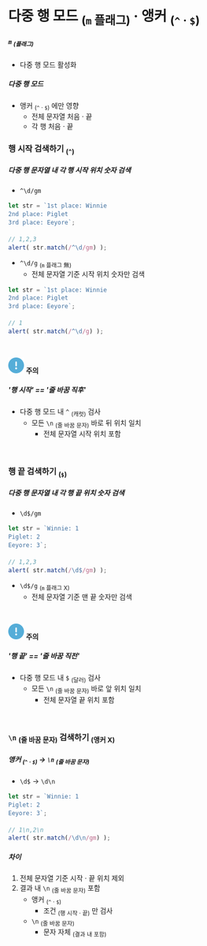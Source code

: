 다중 행 모드 <sub>(`m` 플래그)</sub> · 앵커 <sub>(`^` · `$`)</sub>
====

##### `m` <sub>(플래그)</sub>
- 다중 행 모드 활성화

##### 다중 행 모드
- 앵커 <sub>(`^` · `$`)</sub> 에만 영향
  - 전체 문자열 처음 · 끝
  - 각 행 처음 · 끝

### 행 시작 검색하기 <sub>(`^`)</sub>

##### 다중 행 문자열 내 각 행 시작 위치 숫자 검색
- `^\d/gm`
```javascript
let str = `1st place: Winnie
2nd place: Piglet
3rd place: Eeyore`;

// 1,2,3
alert( str.match(/^\d/gm) );
```
- `^\d/g` <sub>(`m` 플래그 無)</sub>
  - 전체 문자열 기준 시작 위치 숫자만 검색
```javascript
let str = `1st place: Winnie
2nd place: Piglet
3rd place: Eeyore`;

// 1
alert( str.match(/^\d/g) );
```

<br />

<img src="../../images/commons/icons/circle-exclamation-solid.svg" /> **주의**

##### '행 시작' == '줄 바꿈 직후'
- 다중 행 모드 내 `^` <sub>(캐럿)</sub> 검사
  - 모든 `\n` <sub>(줄 바꿈 문자)</sub> 바로 뒤 위치 일치
    - 전체 문자열 시작 위치 포함

<br />

### 행 끝 검색하기 <sub>(`$`)</sub>

##### 다중 행 문자열 내 각 행 끝 위치 숫자 검색
- `\d$/gm`
```javascript
let str = `Winnie: 1
Piglet: 2
Eeyore: 3`;

// 1,2,3
alert( str.match(/\d$/gm) );
```
- `\d$/g` <sub>(`m` 플래그 X)</sub>
  - 전체 문자열 기준 맨 끝 숫자만 검색

<br />

<img src="../../images/commons/icons/circle-exclamation-solid.svg" /> **주의**

##### '행 끝' == '줄 바꿈 직전'
- 다중 행 모드 내 `$` <sub>(달러)</sub> 검사
  - 모든 `\n` <sub>(줄 바꿈 문자)</sub> 바로 앞 위치 일치
    - 전체 문자열 끝 위치 포함

<br />

### `\n` <sub>(줄 바꿈 문자)</sub> 검색하기 <sub>(앵커 X)</sub>

##### 앵커 <sub>(`^` · `$`)</sub> → `\n` <sub>(줄 바꿈 문자)</sub>
- `\d$` → `\d\n`
```javascript
let str = `Winnie: 1
Piglet: 2
Eeyore: 3`;

// 1\n,2\n
alert( str.match(/\d\n/gm) );
```

##### 차이
1. 전체 문자열 기준 시작 · 끝 위치 제외
2. 결과 내 `\n` <sub>(줄 바꿈 문자)</sub> 포함
    - 앵커 <sub>(`^` · `$`)</sub>
      - 조건 <sub>(행 시작 · 끝)</sub> 만 검사
    - `\n` <sub>(줄 바꿈 문자)</sub>
      - 문자 자체 <sub>(결과 내 포함)</sub>
